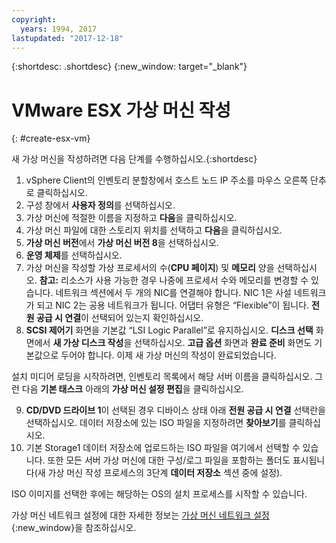 ```yaml
---
copyright:
  years: 1994, 2017
lastupdated: "2017-12-18"
---
```


{:shortdesc: .shortdesc}
{:new_window: target="_blank"}


# VMware ESX 가상 머신 작성
{: #create-esx-vm}

새 가상 머신을 작성하려면 다음 단계를 수행하십시오.{:shortdesc}

1. vSphere Client의 인벤토리 분할창에서 호스트 노드 IP 주소를 마우스 오른쪽 단추로 클릭하십시오.
2. 구성 창에서 **사용자 정의**를 선택하십시오.
3. 가상 머신에 적절한 이름을 지정하고 **다음**을 클릭하십시오.
4. 가상 머신 파일에 대한 스토리지 위치를 선택하고 **다음**을 클릭하십시오.
5. **가상 머신 버전**에서 **가상 머신 버전 8**을 선택하십시오. <!-- since we are using vSphere instead of the Web Client to create it (in which case we would use version 11 instead).-->
6. **운영 체제**를 선택하십시오.
7. 가상 머신을 작성할 가상 프로세서의 수(**CPU 페이지**) 및 **메모리** 양을 선택하십시오. **참고:** 리소스가 사용 가능한 경우 나중에 프로세서 수와 메모리를 변경할 수 있습니다.
네트워크 섹션에서 두 개의 NIC를 연결해야 합니다. NIC 1은 사설 네트워크가 되고 NIC 2는 공용 네트워크가 됩니다. 어댑터 유형은 “Flexible”이 됩니다. **전원 공급 시 연결**이 선택되어 있는지 확인하십시오.
8. **SCSI 제어기** 화면을 기본값 “LSI Logic Parallel”로 유지하십시오. **디스크 선택** 화면에서 **새 가상 디스크 작성**을 선택하십시오. **고급 옵션** 화면과 **완료 준비** 화면도 기본값으로 두어야 합니다. 이제 새 가상 머신의 작성이 완료되었습니다.  

설치 미디어 로딩을 시작하려면, 인벤토리 목록에서 해당 서버 이름을 클릭하십시오. 그런 다음 **기본 태스크** 아래의 **가상 머신 설정 편집**을 클릭하십시오.

9. **CD/DVD 드라이브 1**이 선택된 경우 디바이스 상태 아래 **전원 공급 시 연결** 선택란을 선택하십시오. 데이터 저장소에 있는 ISO 파일을 지정하려면 **찾아보기**를 클릭하십시오.
10. 기본 Storage1 데이터 저장소에 업로드하는 ISO 파일을 여기에서 선택할 수 있습니다. 또한 모든 서버 가상 머신에 대한 구성/로그 파일을 포함하는 폴더도 표시됩니다(새 가상 머신 작성 프로세스의 3단계 **데이터 저장소** 섹션 중에 설정). 

ISO 이미지를 선택한 후에는 해당하는 OS의 설치 프로세스를 시작할 수 있습니다. 

가상 머신 네트워크 설정에 대한 자세한 정보는 [가상 머신 네트워크 설정](/docs/infrastructure/virtualization/virtual-machine-network-setup.html){:new_window}을 참조하십시오.
